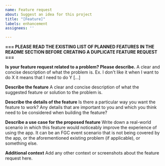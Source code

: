```yaml
---
name: Feature request
about: Suggest an idea for this project
title: "[Feature]"
labels: enhancement
assignees: ''

---
```


**=== PLEASE READ THE EXISTING LIST OF PLANNED FEATURES IN THE README SECTION BEFORE CREATING A DUPLICATE FEATURE REQUEST ===**

**Is your feature request related to a problem? Please describe.**
A clear and concise description of what the problem is. Ex. I don't like it when I want to do X it means that I need to do Y [...]

**Describe the feature**
A clear and concise description of what the suggested feature or solution to the problem is.

**Describe the details of the feature**
Is there a particular way you want the feature to work? Any details that are important to you and which you think need to be considered when building the feature?

**Describe a use case for the proposed feature**
Write down a real-world scenario in which this feature would noticeably improve the experience of using the app. It can be an FGC event scenario that is not being covered by the app, or the aforementioned existing problem (if applicable), or something else.

**Additional context**
Add any other context or screenshots about the feature request here.
